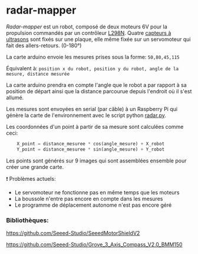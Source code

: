 # radar-mapper

_Radar-mapper_ est un robot, composé de deux moteurs 6V pour la propulsion commandés par un contrôleur [L298N](http://wiki.seeedstudio.com/Motor_Shield_V1.0/).
Quatre [capteurs à ultrasons](https://www.seeedstudio.com/Grove-Ultrasonic-Ranger-p-960.html) sont fixés sur une plaque, elle même fixée sur un servomoteur qui fait des allers-retours. (0-180°)

La carte arduino envoie les mesures prises sous la forme: `50,80,45,115`

Équivalent à: `position x du robot, position y du robot, angle de la mesure, distance mesurée`

La carte arduino prendra en compte l'angle que le robot a par rapport à sa position de départ ainsi que la distance parcourue depuis l'endroit où il s'est allumé.

Les mesures sont envoyées en serial (par câble) à un Raspberry Pi qui génère la carte de l'environnement avec le script python [radar.py](https://github.com/Hell0w/radar-mapper/blob/master/radar.py).

Les coordonnées d'un point à partir de sa mesure sont calculées comme ceci:
```python
    X_point = distance_mesuree * cos(angle_mesure) + X_robot
    Y_point = distance_mesuree * sin(angle_mesure) + Y_robot
```
Les points sont générés sur 9 images qui sont assemblées ensemble pour créer une grande carte.


:exclamation: Problèmes actuels:

- Le servomoteur ne fonctionne pas en même temps que les moteurs
- La boussole n'entre pas encore en compte dans les mesures
- Le programme de déplacement autonome n'est pas encore géré


### Bibliothèques:
https://github.com/Seeed-Studio/SeeedMotorShieldV2

https://github.com/Seeed-Studio/Grove_3_Axis_Compass_V2.0_BMM150
